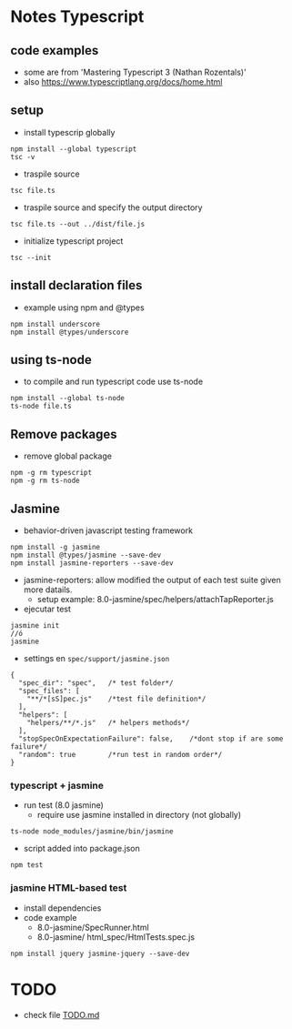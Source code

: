 
Notes Typescript
====================

## code examples 

* some are from 'Mastering Typescript 3 (Nathan Rozentals)'
* also  https://www.typescriptlang.org/docs/home.html

## setup

* install typescrip globally

```
npm install --global typescript
tsc -v
```

* traspile source

```
tsc file.ts
```

* traspile source and specify the output directory

```
tsc file.ts --out ../dist/file.js
```

* initialize typescript project

```
tsc --init
```

## install declaration files

* example using npm and @types

```
npm install underscore
npm install @types/underscore
```

## using ts-node

* to compile and run typescript code use ts-node

```
npm install --global ts-node
ts-node file.ts
```

## Remove packages

* remove global package

```
npm -g rm typescript
npm -g rm ts-node
```

## Jasmine

* behavior-driven javascript testing framework

```
npm install -g jasmine
npm install @types/jasmine --save-dev
npm install jasmine-reporters --save-dev
```

* jasmine-reporters: allow modified the output of each test suite given more datails.
    * setup example: 8.0-jasmine/spec/helpers/attachTapReporter.js
* ejecutar test

```
jasmine init
//ó
jasmine
```

* settings en `spec/support/jasmine.json`

```
{
  "spec_dir": "spec",   /* test folder*/
  "spec_files": [       
    "**/*[sS]pec.js"    /*test file definition*/ 
  ], 
  "helpers": [ 
    "helpers/**/*.js"   /* helpers methods*/ 
  ], 
  "stopSpecOnExpectationFailure": false,    /*dont stop if are some failure*/
  "random": true        /*run test in random order*/
}
```

### typescript + jasmine 

* run test (8.0 jasmine)
  * require use jasmine installed in directory (not globally)

```
ts-node node_modules/jasmine/bin/jasmine
```

* script added into package.json

```
npm test
```

### jasmine HTML-based test

* install dependencies
* code example
  * 8.0-jasmine/SpecRunner.html
  * 8.0-jasmine/ html_spec/HtmlTests.spec.js

```
npm install jquery jasmine-jquery --save-dev
```

TODO
=========

* check file [TODO.md](./TODO.md)

